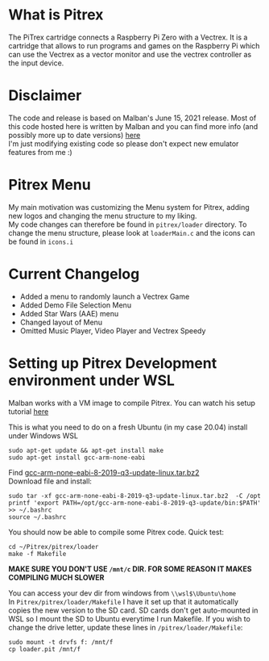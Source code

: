 # What is Pitrex #  
  
The PiTrex cartridge connects a Raspberry Pi Zero with a Vectrex. It is a cartridge that allows to run programs and games on the Raspberry Pi which can use the Vectrex as a vector monitor and use the vectrex controller as the input device.  
  
# Disclaimer #  
  
The code and release is based on Malban's June 15, 2021 release. Most of this code hosted here is written by Malban and you can find more info (and possibly more up to date versions) [here](http://vide.malban.de)   
I'm just modifying existing code so please don't expect new emulator features from me :)  
  
# Pitrex Menu #  
  
My main motivation was customizing the Menu system for Pitrex, adding new logos and changing the menu structure to my liking.  
My code changes can therefore be found in `pitrex/loader` directory.
To change the menu structure, please look at `loaderMain.c` and the icons can be found in `icons.i`  
   
# Current Changelog #  
  
  - Added a menu to randomly launch a Vectrex Game  
  - Added Demo File Selection Menu  
  - Added Star Wars (AAE) menu  
  - Changed layout of Menu  
  - Omitted Music Player, Video Player and Vectrex Speedy  
   
# Setting up Pitrex Development environment under WSL #
  
Malban works with a VM image to compile Pitrex. You can watch his setup tutorial [here](http://vide.malban.de/pitrex/pitrex-baremetal-quick-start-unfinished)  
 
This is what you need to do on a fresh Ubuntu (in my case 20.04) install under Windows WSL 
    
```sudo apt-get update && apt-get install make```  
```sudo apt-get install gcc-arm-none-eabi```  
  
Find [gcc-arm-none-eabi-8-2019-q3-update-linux.tar.bz2](https://developer.arm.com/-/media/Files/downloads/gnu-rm/8-2019q3/RC1.1/gcc-arm-none-eabi-8-2019-q3-update-linux.tar.bz2?revision=c34d758a-be0c-476e-a2de-af8c6e16a8a2?product=GNU%20Arm%20Embedded%20Toolchain,64-bit,,Linux,8-2019-q3-update)  
Download file and install:  
  
`sudo tar -xf gcc-arm-none-eabi-8-2019-q3-update-linux.tar.bz2  -C /opt`  
`printf 'export PATH=/opt/gcc-arm-none-eabi-8-2019-q3-update/bin:$PATH' >> ~/.bashrc`  
`source ~/.bashrc`  
  
You should now be able to compile some Pitrex code. Quick test:  
  
`cd ~/Pitrex/pitrex/loader`  
`make -f Makefile`  
  
**MAKE SURE YOU DON'T USE `/mnt/c` DIR. FOR SOME REASON IT MAKES COMPILING MUCH SLOWER** 
  
You can access your dev dir from windows from `\\wsl$\Ubuntu\home`  
In `Pitrex/pitrex/loader/Makefile` I have it set up that it automatically copies the new version to the SD card. SD cards don't get auto-mounted in WSL so I mount the SD to Ubuntu everytime I run Makefile. If you wish to change the drive letter, update these lines in `/pitrex/loader/Makefile`:  
  
`sudo mount -t drvfs f: /mnt/f`   
`cp loader.pit /mnt/f`
   






